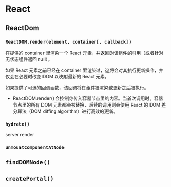 # React
## ReactDom
### `ReactDOM.render(element, container[, callback])`

在提供的 container 里渲染一个 React 元素，并返回对该组件的引用（或者针对无状态组件返回 null）。

如果 React 元素之前已经在 container 里渲染过，这将会对其执行更新操作，并仅会在必要时改变 DOM 以映射最新的 React 元素。

如果提供了可选的回调函数，该回调将在组件被渲染或更新之后被执行。

- ReactDOM.render() 会控制你传入容器节点里的内容。当首次调用时，容器节点里的所有 DOM 元素都会被替换，后续的调用则会使用 React 的 DOM 差分算法（DOM diffing algorithm）进行高效的更新。


### `hydrate()`
server render

### `unmountComponentAtNode`

## `findDOMNode()`

## `createPortal()`